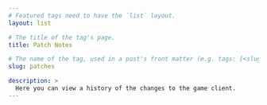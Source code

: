 ```yaml
---
# Featured tags need to have the `list` layout.
layout: list

# The title of the tag's page.
title: Patch Notes

# The name of the tag, used in a post's front matter (e.g. tags: [<slug>]).
slug: patches

description: >
  Here you can view a history of the changes to the game client.
---
```

